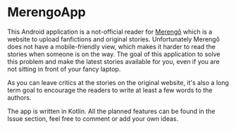 # MerengoApp

This Android application is a not-official reader for [Merengő](https://fanfic.hu/merengo/) which is a website to upload fanfictions and original stories. Unfortunately Merengő does not have a mobile-friendly view, which makes it harder to read the stories when someone is on the way. The goal of this application to solve this problem and make the latest stories available for you, even if you are not sitting in front of your fancy laptop.

As you can leave critics at the stories on the original website, it's also a long term goal to encourage the readers to write at least a few words to the authors.

The app is written in Kotlin. All the planned features can be found in the Issue section, feel free to comment or add your own ideas.
